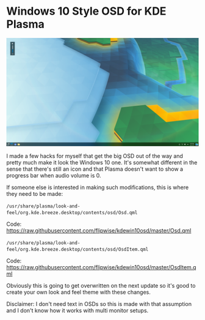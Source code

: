 # Windows 10 Style OSD for KDE Plasma

![Preview](preview.png)

I made a few hacks for myself that get the big OSD out of the way and pretty much make it look the Windows 10 one. It's somewhat different in the sense that there's still an icon and that Plasma doesn't want to show a progress bar when audio volume is 0.

If someone else is interested in making such modifications, this is where they need to be made:

`/usr/share/plasma/look-and-feel/org.kde.breeze.desktop/contents/osd/Osd.qml`

Code: https://raw.githubusercontent.com/flipwise/kdewin10osd/master/Osd.qml

`/usr/share/plasma/look-and-feel/org.kde.breeze.desktop/contents/osd/OsdItem.qml`

Code: https://raw.githubusercontent.com/flipwise/kdewin10osd/master/OsdItem.qml

Obviously this is going to get overwritten on the next update so it's good to create your own look and feel theme with these changes.

Disclaimer: I don't need text in OSDs so this is made with that assumption and I don't know how it works with multi monitor setups.
